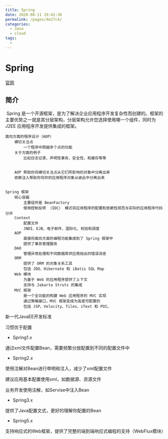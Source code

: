 ```yaml
---
title: Spring
date: 2020-08-11 19:41:36
permalink: /pages/4e27c4/
categories: 
  - Java
  - cloud
tags: 
  - 
---
```

# Spring

[官网](https://spring.io)

## 简介

​	Spring 是一个开源框架，是为了解决企业应用程序开发复杂性而创建的。框架的主要优势之一就是其分层架构，分层架构允许您选择使用哪一个组件，同时为 J2EE 应用程序开发提供集成的框架。

	面向方面的程序设计（AOP）
		横切关注点
			一个程序中跨越多个点的功能
		关于方面的例子
			比如日志记录、声明性事务、安全性，和缓存等等


		AOP 帮助你将横切关注点从它们所影响的对象中分离出来
		依赖注入帮助你将你的应用程序对象从彼此中分离出来


	Spring 框架
		核心容器
			主要组件是 BeanFactory
			使用控制反转 （IOC） 模式将应用程序的配置和依赖性规范与实际的应用程序代码分开
		Context
			配置文件
			JNDI、EJB、电子邮件、国际化、校验和调度
		AOP
			直接将面向方面的编程功能集成到了 Spring 框架中
			提供了事务管理服务
		DAO
			管理异常处理和不同数据库供应商抛出的错误消息
		ORM
			提供了 ORM 的对象关系工具
			包括 JDO、Hibernate 和 iBatis SQL Map
		Web 模块
			为基于 Web 的应用程序提供了上下文
			支持与 Jakarta Struts 的集成
		MVC 框架
			是一个全功能的构建 Web 应用程序的 MVC 实现
			通过策略接口，MVC 框架变成为高度可配置的
			包括 JSP、Velocity、Tiles、iText 和 POI。

新一代JavaEE开发标准

习惯优于配置



- Spring1.x

通过xml文件配置Bean，需要频繁分放配置到不同的配置文件中

- Spring2.x

使用注解对Bean进行申明和注入，减少了xml配置文件

建议应用基本配置使用xml，如数据源、资源文件

业务开发使用注解，如Servise中注入Bean

- Spring3.x

提供了Java配置文式，更好的理解你配置的Bean

- Spring5.x

支持响应式的Web框架，提供了完整的端到端响应式编程的支持（WebFlux模块）

 